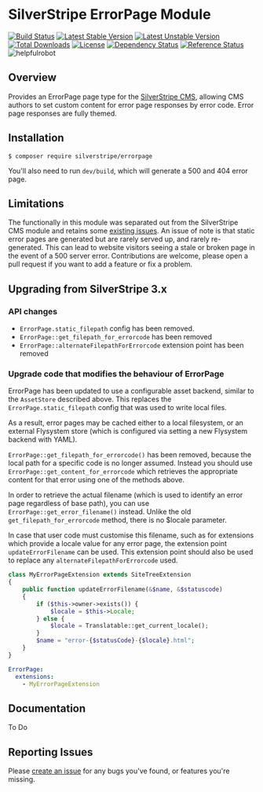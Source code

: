# SilverStripe ErrorPage Module

[![Build Status](https://api.travis-ci.org/silverstripe/silverstripe-errorpage.svg?branch=master)](https://travis-ci.org/silverstripe/silverstripe-errorpage)
[![Latest Stable Version](https://poser.pugx.org/silverstripe/errorpage/version.svg)](http://www.silverstripe.org/stable-download/)
[![Latest Unstable Version](https://poser.pugx.org/silverstripe/errorpage/v/unstable.svg)](https://packagist.org/packages/silverstripe/errorpage)
[![Total Downloads](https://poser.pugx.org/silverstripe/errorpage/downloads.svg)](https://packagist.org/packages/silverstripe/errorpage)
[![License](https://poser.pugx.org/silverstripe/errorpage/license.svg)](https://github.com/silverstripe/silverstripe-errorpage#license)
[![Dependency Status](https://www.versioneye.com/php/silverstripe:errorpage/badge.svg)](https://www.versioneye.com/php/silverstripe:errorpage)
[![Reference Status](https://www.versioneye.com/php/silverstripe:errorpage/reference_badge.svg?style=flat)](https://www.versioneye.com/php/silverstripe:errorpage/references)
![helpfulrobot](https://helpfulrobot.io/silverstripe/errorpage/badge)

## Overview

Provides an ErrorPage page type for the [SilverStripe CMS](https://github.com/silverstripe/silverstripe-cms), allowing CMS authors to set custom content for error page responses by error code. Error page responses are fully themed.

## Installation

```
$ composer require silverstripe/errorpage
```

You'll also need to run `dev/build`, which will generate a 500 and 404 error page.

## Limitations

The functionally in this module was separated out from the SilverStripe CMS module and retains some [existing issues](https://github.com/silverstripe/silverstripe-framework/issues/4149).
An issue of note is that static error pages are generated but are rarely served up, and rarely re-generated. This can lead to website visitors seeing a stale or broken page in the event of a 500 server error.
Contributions are welcome, please open a pull request if you want to add a feature or fix a problem.

## Upgrading from SilverStripe 3.x

### API changes

* `ErrorPage.static_filepath` config has been removed.
* `ErrorPage::get_filepath_for_errorcode` has been removed
* `ErrorPage::alternateFilepathForErrorcode` extension point has been removed

### Upgrade code that modifies the behaviour of ErrorPage

ErrorPage has been updated to use a configurable asset backend, similar to the `AssetStore` described above.
This replaces the `ErrorPage.static_filepath` config that was used to write local files.

As a result, error pages may be cached either to a local filesystem, or an external Flysystem store
(which is configured via setting a new Flysystem backend with YAML).

`ErrorPage::get_filepath_for_errorcode()` has been removed, because the local path for a specific code is
no longer assumed. Instead you should use `ErrorPage::get_content_for_errorcode` which retrieves the
appropriate content for that error using one of the methods above.

In order to retrieve the actual filename (which is used to identify an error page regardless of base
path), you can use `ErrorPage::get_error_filename()` instead. Unlike the old `get_filepath_for_errorcode`
method, there is no $locale parameter.

In case that user code must customise this filename, such as for extensions which provide a locale value
for any error page, the extension point `updateErrorFilename` can be used. This extension point should
also be used to replace any `alternateFilepathForErrorcode` used.

```php
class MyErrorPageExtension extends SiteTreeExtension
{
	public function updateErrorFilename(&$name, &$statuscode)
    {
		if ($this->owner->exists()) {
			$locale = $this->Locale;
		} else {
			$locale = Translatable::get_current_locale();
		}
		$name = "error-{$statusCode}-{$locale}.html";
	}
}
```

```yml
ErrorPage:
  extensions:
    - MyErrorPageExtension
```

## Documentation

To Do

## Reporting Issues

Please [create an issue](http://github.com/silverstripe/silverstripe-errorpage/issues) for any bugs you've found, or features you're missing.
